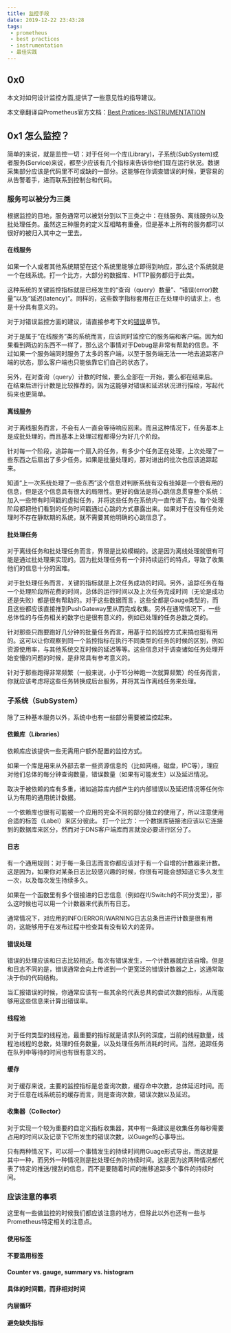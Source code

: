```yaml
---
title: 监控手段
date: 2019-12-22 23:43:28
tags: 
 - prometheus
 - best practices
 - instrumentation
 - 最佳实践
---
```


## 0x0

本文对如何设计监控方面,提供了一些意见性的指导建议。

本文章翻译自Prometheus官方文档：[Best Pratices-INSTRUMENTATION](https://prometheus.io/docs/practices/instrumentation/#how-to-instrument)


## 0x1 怎么监控？
简单的来说，就是监控一切：对于任何一个库(Library)，子系统(SubSystem)或者服务(Service)来说，都至少应该有几个指标来告诉你他们现在运行状况。数据采集部分应该是代码里不可或缺的一部分。这能够在你调查错误的时候，更容易的从告警着手，进而联系到控制台和代码。

### 服务可以被分为三类
根据监控的目地，服务通常可以被划分到以下三类之中：在线服务、离线服务以及批处理任务。虽然这三种服务的定义互相略有重叠，但是基本上所有的服务都可以很好的被归入其中之一里去。

#### 在线服务
如果一个人或者其他系统期望在这个系统里能够立即得到响应，那么这个系统就是一个在线系统。打一个比方，大部分的数据库、HTTP服务都归于此类。

这种系统的关键监控指标就是已经发生的“查询（query）数量”、“错误(error)数量”以及“延迟(latency)”。同样的，这些数字指标套用在正在处理中的请求上，也是十分具有意义的。

对于对错误监控方面的建议，请直接参考下文的[错误](#Failures)章节。

对于是属于“在线服务”类的系统而言，应该同时监控它的服务端和客户端。因为如果看到两边的东西不一样了，那么这个事情对于Debug是非常有帮助的信息。不过如果一个服务端同时服务了太多的客户端，以至于服务端无法一一地去追踪客户端的状态，那么客户端也只能依靠它们自己的状态了。

另外，在对查询（query）计数的时候，要么全部在一开始，要么都在结束后。 在结束后进行计数是比较推荐的，因为这能够对错误和延迟状况进行描绘，写起代码来也更简单。

#### 离线服务
对于离线服务而言，不会有人一直会等待响应回来。而且这种情况下，任务基本上是成批处理的，而且基本上处理过程都得分为好几个阶段。

针对每一个阶段，追踪每一个扇入的任务，有多少个任务正在处理，上次处理了一些东西之后扇出了多少任务。如果是批量处理的，那对进出的批次也应该追踪起来。

知道“上一次系统处理了一些东西”这个信息对判断系统有没有挂掉是一个很有用的信息，但是这个信息具有很大的局限性。更好的做法是将心跳信息贯穿整个系统：加入一些带有时间戳的虚拟任务，并将这些任务在系统内一直传递下去。每个处理阶段都把他们看到的任务时间戳通过心跳的方式暴露出来。如果对于在没有任务处理时不存在静默期的系统，就不需要其他明确的心跳信息了。

#### 批处理任务
对于离线任务和批处理任务而言，界限是比较模糊的。这是因为离线处理就很有可能是通过批处理来实现的。因为批处理任务有一个非持续运行的特点，导致了收集他们的信息十分的困难。

对于批处理任务而言，关键的指标就是上次任务成功的时间。另外，追踪任务在每一个处理阶段所花费的时间，总体的运行时间以及上次任务完成时间（无论是成功还是失败）都是很有帮助的。对于这些数据而言，这些全都是Gauge类型的，而且这些都应该直接推到PushGateway里从而完成收集。另外在通常情况下，一些总体性的与任务相关的数字也是很有意义的，例如已处理的任务总数之类的。

针对那些只跑要跑好几分钟的批量任务而言，用基于拉的监控方式来搞也挺有用的。这可以让你观察到同一个监控指标在执行不同类型的任务的时候的区别，例如资源使用率，与其他系统交互时候的延迟等等。这些信息对于调查诸如任务处理开始变慢的问题的时候，是非常具有参考意义的。

针对于那些跑得非常频繁（一般来说，小于15分种跑一次就算频繁）的任务而言，你就应该考虑将这些任务转换成后台服务，并将其当作离线任务来处理。

### 子系统（SubSystem）
除了三种基本服务以外，系统中也有一些部分需要被监控起来。

#### 依赖库（Libraries）
依赖库应该提供一些无需用户额外配置的监控方式。

如果一个库是用来从外部去拿一些资源信息的（比如网络，磁盘，IPC等），理应对他们总体的每分钟查询数量，错误数量（如果有可能发生）以及延迟情况。

取决于被依赖的库有多重，诸如追踪库内部产生的内部错误以及延迟情况等任何你认为有用的通用统计数据。

一个依赖库也很有可能被一个应用的完全不同的部分独立的使用了，所以注意使用合适的标签（Label）来区分彼此。 打一个比方：一个数据库链接池应该以它连接到的数据库来区分，然而对于DNS客户端库而言就没必要进行区分了。

#### 日志
有一个通用规则：对于每一条日志而言你都应该对于有一个自增的计数器来计数。这是因为，如果你对某条日志比较感兴趣的时候，你很有可能会想知道它多久发生一次，以及每次发生持续多久。

如果在一个函数里有多个很接进的日志信息（例如在If/Switch的不同分支里），那么这时候也可以用一个计数器来代表所有日志。

通常情况下，对应用的INFO/ERROR/WARNING日志总条目进行计数是很有用的，这能够用于在发布过程中检查其有没有较大的差异。

#### 错误处理
错误的处理应该和日志比较相近。每次有错误发生，一个计数器就应该自增。但是和日志不同的是，错误通常会向上传递到一个更宽泛的错误计数器之上，这通常取决于你的代码结构。

当汇报错误的时候，你通常应该有一些其余的代表总共的尝试次数的指标，从而能够用这些信息来计算出错误率。

#### 线程池
对于任何类型的线程池，最重要的指标就是请求队列的深度，当前的线程数量，线程池线程的总数，处理的任务数量，以及处理任务所消耗的时间。当然，追踪任务在队列中等待的时间也有很有意义的。

#### 缓存
对于缓存来说，主要的监控指标是总查询次数，缓存命中次数，总体延迟时间。而对于任意在线系统前的缓存而言，则是查询次数，错误次数以及延迟。

#### 收集器（Collector）
对于实现一个较为重要的自定义指标收集器，其中有一条建议是收集任务每秒需要占用的时间以及记录下它所发生的错误次数，以Guage的心事导出。

只有两种情况下，可以将一个事情发生的持续时间用Guage形式导出，而这就是其中一种，而另外一种情况则是批处理任务的持续时间。这是因为这两种情况都代表了特定的推送/搜刮的信息，而不是要随着时间的推移追踪多个事件的持续时间。

### 应该注意的事项
这里有一些做监控的时候我们都应该注意的地方，但除此以外也还有一些与Prometheus特定相关的注意点。
#### 使用标签
#### 不要滥用标签
#### Counter vs. gauge, summary vs. histogram
#### 具体的时间戳，而非相对时间
#### 内层循环
#### 避免缺失指标